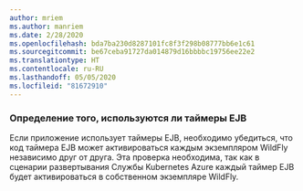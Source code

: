 ```yaml
---
author: mriem
ms.author: manriem
ms.date: 2/28/2020
ms.openlocfilehash: bda7ba230d8287101fc8f3f298b08777bb6e1c61
ms.sourcegitcommit: be67ceba91727da014879d16bbbbc19756ee22e2
ms.translationtype: HT
ms.contentlocale: ru-RU
ms.lasthandoff: 05/05/2020
ms.locfileid: "81672910"
---
```

### <a name="determine-whether-ejb-timers-are-in-use"></a>Определение того, используются ли таймеры EJB

Если приложение использует таймеры EJB, необходимо убедиться, что код таймера EJB может активироваться каждым экземпляром WildFly независимо друг от друга. Эта проверка необходима, так как в сценарии развертывания Службы Kubernetes Azure каждый таймер EJB будет активироваться в собственном экземпляре WildFly.
